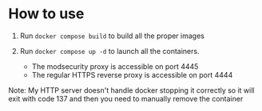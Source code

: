# How to use

1. Run `docker compose build` to build all the proper images

2. Run `docker compose up -d` to launch all the containers.
    - The modsecurity proxy is accessible on port 4445
    - The regular HTTPS reverse proxy is accessible on port 4444

Note: My HTTP server doesn't handle docker stopping it correctly so it will exit with code 137 and then you need to manually remove the container
